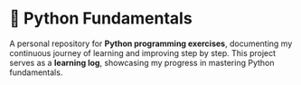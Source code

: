 # 🐍 Python Fundamentals

A personal repository for **Python programming exercises**, documenting my continuous journey of learning and improving step by step.
This project serves as a **learning log**, showcasing my progress in mastering Python fundamentals.
